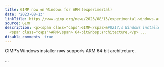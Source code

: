 ```yaml
---
title: GIMP now on Windows for ARM (experimental)
date: '2023-08-12'
linkTitle: https://www.gimp.org/news/2023/08/13/experimental-windows-arm-installer/
source: GIMP
description: <p><span class="caps">GIMP</span>&#8217;s Windows installer now supports
  <span class="caps">ARM</span> 64-bit&nbsp;architecture.</p> ...
disable_comments: true
---
```

<p><span class="caps">GIMP</span>&#8217;s Windows installer now supports <span class="caps">ARM</span> 64-bit&nbsp;architecture.</p> ...